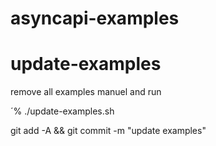 # asyncapi-examples

# update-examples

remove all examples manuel and run

´% ./update-examples.sh

git add -A && git commit -m "update examples"